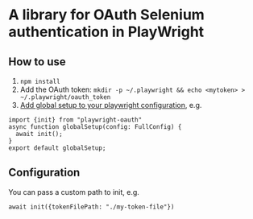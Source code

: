 # A library for OAuth Selenium authentication in PlayWright

## How to use
1. `npm install `
2. Add the OAuth token: `mkdir -p ~/.playwright && echo <mytoken> > ~/.playwright/oauth_token`
3. [Add global setup to your playwright configuration](https://playwright.dev/docs/test-global-setup-teardown#configure-globalsetup-and-globalteardown), e.g.
```
import {init} from "playwright-oauth"
async function globalSetup(config: FullConfig) {
  await init();
}
export default globalSetup;
```

## Configuration
You can pass a custom path to init, e.g.
```
await init({tokenFilePath: "./my-token-file"})
```
